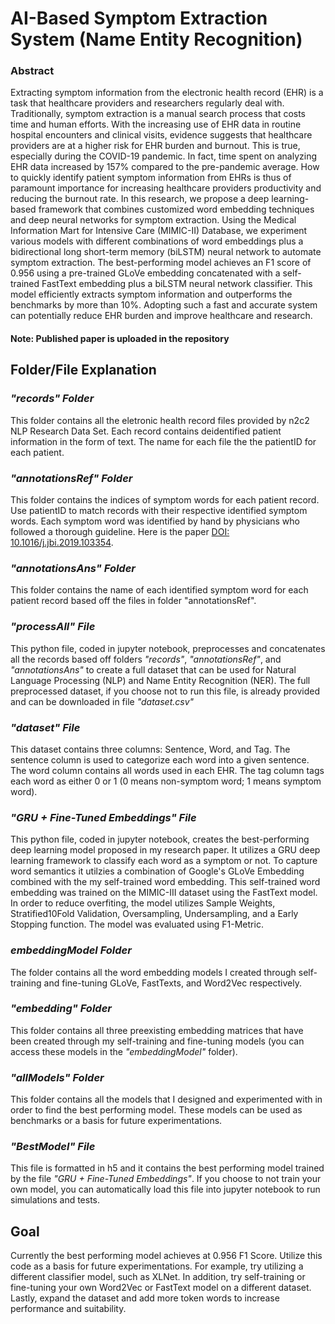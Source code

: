 # AI-Based Symptom Extraction System (Name Entity Recognition)
### Abstract
Extracting symptom information from the electronic health record (EHR) is a task that healthcare
providers and researchers regularly deal with. Traditionally, symptom extraction is a manual
search process that costs time and human efforts. With the increasing use of EHR data in routine
hospital encounters and clinical visits, evidence suggests that healthcare providers are at a higher
risk for EHR burden and burnout. This is true, especially during the COVID-19 pandemic. In
fact, time spent on analyzing EHR data increased by 157% compared to the pre-pandemic average.
How to quickly identify patient symptom information from EHRs is thus of paramount importance
for increasing healthcare providers productivity and reducing the burnout rate. In this research,
we propose a deep learning-based framework that combines customized word embedding
techniques and deep neural networks for symptom extraction. Using the Medical Information Mart
for Intensive Care (MIMIC-II) Database, we experiment various models with different
combinations of word embeddings plus a bidirectional long short-term memory (biLSTM) neural
network to automate symptom extraction. The best-performing model achieves an F1 score of
0.956 using a pre-trained GLoVe embedding concatenated with a self-trained FastText embedding
plus a biLSTM neural network classifier. This model efficiently extracts symptom information
and outperforms the benchmarks by more than 10%. Adopting such a fast and accurate system
can potentially reduce EHR burden and improve healthcare and research.

#### Note: Published paper is uploaded in the repository

## Folder/File Explanation
### _"records" Folder_
This folder contains all the eletronic health record files provided by n2c2 NLP Research Data Set. Each record contains deidentified patient information in the form of text. The name for each file the the patientID for each patient.

### _"annotationsRef" Folder_
This folder contains the indices of symptom words for each patient record. Use patientID to match records with their respective identified symptom words. Each symptom word was identified by hand by physicians who followed a thorough guideline. Here is the paper [DOI: 10.1016/j.jbi.2019.103354](https://www.sciencedirect.com/science/article/pii/S153204641930276X).

### _"annotationsAns" Folder_
This folder contains the name of each identified symptom word for each patient record based off the files in folder "annotationsRef". 

### _"processAll" File_
This python file, coded in jupyter notebook, preprocesses and concatenates all the records based off folders _"records"_, _"annotationsRef"_, and _"annotationsAns"_ to create a full dataset that can be used for Natural Language Processing (NLP) and Name Entity Recognition (NER). The full preprocessed dataset, if you choose not to run this file, is already provided and can be downloaded in file _"dataset.csv"_

### _"dataset" File_
This dataset contains three columns: Sentence, Word, and Tag. The sentence column is used to categorize each word into a given sentence. The word column contains all words used in each EHR. The tag column tags each word as either 0 or 1 (0 means non-symptom word; 1 means symptom word).

### _"GRU + Fine-Tuned Embeddings" File_
This python file, coded in jupyter notebook, creates the best-performing deep learning model proposed in my research paper. It utilizes a GRU deep learning framework to classify each word as a symptom or not. To capture word semantics it utilzies a combination of Google's GLoVe Embedding combined with the my self-trained word embedding. This self-trained word embedding was trained on the MIMIC-III dataset using the FastText model. In order to reduce overfiting, the model utilizes Sample Weights, Stratified10Fold Validation, Oversampling, Undersampling, and a Early Stopping function. The model was evaluated using F1-Metric.

### _embeddingModel Folder_
The folder contains all the word embedding models I created through self-training and fine-tuning GLoVe, FastTexts, and Word2Vec respectively. 

### _"embedding" Folder_
This folder contains all three preexisting embedding matrices that have been created through my self-training and fine-tuning models (you can access these models in the _"embeddingModel"_ folder).

### _"allModels" Folder_
This folder contains all the models that I designed and experimented with in order to find the best performing model. These models can be used as benchmarks or a basis for future experimentations. 

### _"BestModel" File_
This file is formatted in h5 and it contains the best performing model trained by the file _"GRU + Fine-Tuned Embeddings"_. If you choose to not train your own model, you can automatically load this file into jupyter notebook to run simulations and tests. 

## Goal
Currently the best performing model achieves at 0.956 F1 Score. Utilize this code as a basis for future experimentations. For example, try utilizing a different classifier model, such as XLNet. In addition, try self-training or fine-tuning your own Word2Vec or FastText model on a different dataset. Lastly, expand the dataset and add more token words to increase performance and suitability. 
